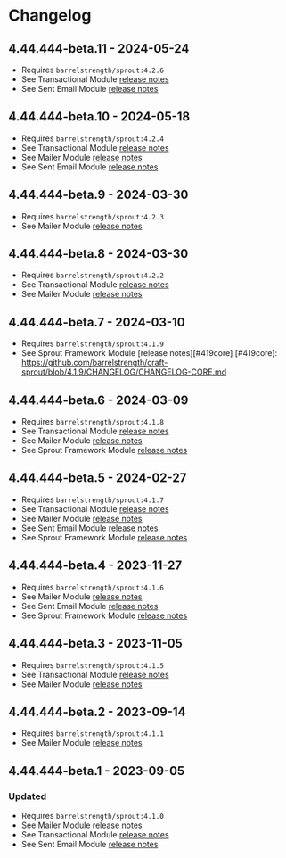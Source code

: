 # Changelog

## 4.44.444-beta.11 - 2024-05-24

- Requires `barrelstrength/sprout:4.2.6`
- See Transactional Module [release notes][#426transactional]
- See Sent Email Module [release notes][#426sentemail]

[#426transactional]: https://github.com/barrelstrength/craft-sprout/blob/4.2.6/CHANGELOG/CHANGELOG-TRANSACTIONAL.md
[#426sentemail]: https://github.com/barrelstrength/craft-sprout/blob/4.2.6/CHANGELOG/CHANGELOG-SENT-EMAIL.md

## 4.44.444-beta.10 - 2024-05-18

- Requires `barrelstrength/sprout:4.2.4`
- See Transactional Module [release notes][#424transactional]
- See Mailer Module [release notes][#424mailer]
- See Sent Email Module [release notes][#424sentemail]

[#424transactional]: https://github.com/barrelstrength/craft-sprout/blob/4.2.4/CHANGELOG/CHANGELOG-TRANSACTIONAL.md
[#424mailer]: https://github.com/barrelstrength/craft-sprout/blob/4.2.4/CHANGELOG/CHANGELOG-MAILER.md
[#424sentemail]: https://github.com/barrelstrength/craft-sprout/blob/4.2.4/CHANGELOG/CHANGELOG-SENT-EMAIL.md

## 4.44.444-beta.9 - 2024-03-30

- Requires `barrelstrength/sprout:4.2.3`
- See Mailer Module [release notes][#423mailer]

[#423mailer]: https://github.com/barrelstrength/craft-sprout/blob/4.2.3/CHANGELOG/CHANGELOG-MAILER.md

## 4.44.444-beta.8 - 2024-03-30

- Requires `barrelstrength/sprout:4.2.2`
- See Transactional Module [release notes][#422transactional]
- See Mailer Module [release notes][#422mailer]

[#422transactional]: https://github.com/barrelstrength/craft-sprout/blob/4.2.2/CHANGELOG/CHANGELOG-TRANSACTIONAL.md
[#422mailer]: https://github.com/barrelstrength/craft-sprout/blob/4.2.2/CHANGELOG/CHANGELOG-MAILER.md

## 4.44.444-beta.7 - 2024-03-10

- Requires `barrelstrength/sprout:4.1.9`
- See Sprout Framework Module [release notes][#419core]
[#419core]: https://github.com/barrelstrength/craft-sprout/blob/4.1.9/CHANGELOG/CHANGELOG-CORE.md

## 4.44.444-beta.6 - 2024-03-09

- Requires `barrelstrength/sprout:4.1.8`
- See Transactional Module [release notes][#418transactional]
- See Mailer Module [release notes][#418mailer]
- See Sprout Framework Module [release notes][#418core]

[#418transactional]: https://github.com/barrelstrength/craft-sprout/blob/4.1.8/CHANGELOG/CHANGELOG-TRANSACTIONAL.md
[#418mailer]: https://github.com/barrelstrength/craft-sprout/blob/4.1.8/CHANGELOG/CHANGELOG-MAILER.md
[#418core]: https://github.com/barrelstrength/craft-sprout/blob/4.1.8/CHANGELOG/CHANGELOG-CORE.md

## 4.44.444-beta.5 - 2024-02-27

- Requires `barrelstrength/sprout:4.1.7`
- See Transactional Module [release notes][#417transactional]
- See Mailer Module [release notes][#417mailer]
- See Sent Email Module [release notes][#417sentemail]
- See Sprout Framework Module [release notes][#417core]

[#417transactional]: https://github.com/barrelstrength/craft-sprout/blob/4.1.7/CHANGELOG/CHANGELOG-TRANSACTIONAL.md
[#417mailer]: https://github.com/barrelstrength/craft-sprout/blob/4.1.7/CHANGELOG/CHANGELOG-MAILER.md
[#417sentemail]: https://github.com/barrelstrength/craft-sprout/blob/4.1.7/CHANGELOG/CHANGELOG-SENT-EMAIL.md
[#417core]: https://github.com/barrelstrength/craft-sprout/blob/4.1.7/CHANGELOG/CHANGELOG-CORE.md

## 4.44.444-beta.4 - 2023-11-27

- Requires `barrelstrength/sprout:4.1.6`
- See Mailer Module [release notes][#416mailer]
- See Sent Email Module [release notes][#416sentemail]
- See Sprout Framework Module [release notes][#416core]

[#416mailer]: https://github.com/barrelstrength/craft-sprout/blob/4.1.6/CHANGELOG/CHANGELOG-MAILER.md
[#416sentemail]: https://github.com/barrelstrength/craft-sprout/blob/4.1.6/CHANGELOG/CHANGELOG-SENT-EMAIL.md
[#416core]: https://github.com/barrelstrength/craft-sprout/blob/4.1.6/CHANGELOG/CHANGELOG-CORE.md

## 4.44.444-beta.3 - 2023-11-05

- Requires `barrelstrength/sprout:4.1.5`
- See Transactional Module [release notes][#415transactional]
- See Mailer Module [release notes][#415mailer]

[#415transactional]: https://github.com/barrelstrength/craft-sprout/blob/4.1.5/CHANGELOG/CHANGELOG-TRANSACTIONAL.md
[#415mailer]: https://github.com/barrelstrength/craft-sprout/blob/4.1.5/CHANGELOG/CHANGELOG-MAILER.md

## 4.44.444-beta.2 - 2023-09-14

- Requires `barrelstrength/sprout:4.1.1`
- See Mailer Module [release notes][#411mailer]

[#411mailer]: https://github.com/barrelstrength/sprout/blob/4.1.1/CHANGELOG/CHANGELOG-MAILER.md

## 4.44.444-beta.1 - 2023-09-05

### Updated

- Requires `barrelstrength/sprout:4.1.0`
- See Mailer Module [release notes][#410mailer]
- See Transactional Module [release notes][#410transactional]
- See Sent Email Module [release notes][#410sentemail]

[#410mailer]: https://github.com/barrelstrength/sprout/blob/4.1.0/CHANGELOG/CHANGELOG-MAILER.md
[#410transactional]: https://github.com/barrelstrength/sprout/blob/4.1.0/CHANGELOG/CHANGELOG-TRANSACTIONAL.md
[#410sentemail]: https://github.com/barrelstrength/sprout/blob/4.1.0/CHANGELOG/CHANGELOG-SENT-EMAIL.md

